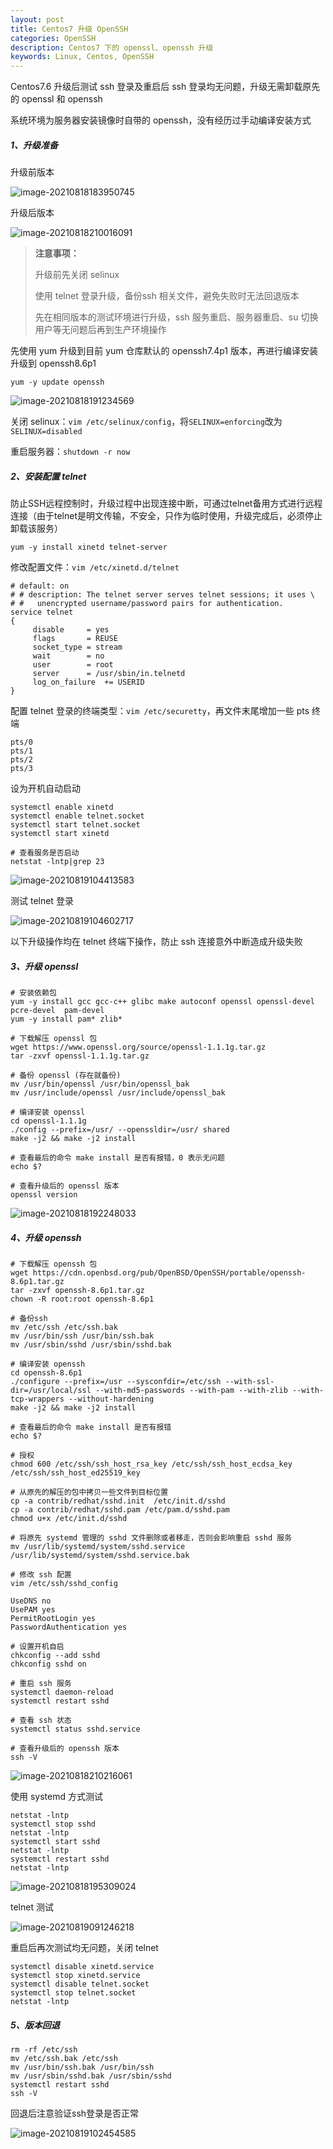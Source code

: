 ```yaml
---
layout: post
title: Centos7 升级 OpenSSH
categories: OpenSSH
description: Centos7 下的 openssl、openssh 升级
keywords: Linux, Centos, OpenSSH
---
```


Centos7.6 升级后测试 ssh 登录及重启后 ssh 登录均无问题，升级无需卸载原先的 openssl 和 openssh

系统环境为服务器安装镜像时自带的 openssh，没有经历过手动编译安装方式

##### 1、升级准备

升级前版本

![image-20210818183950745](https://cdn.jsdelivr.net/gh/FlyNine/cloudimage/linux/image-20210818183950745.png)

升级后版本

![image-20210818210016091](https://cdn.jsdelivr.net/gh/FlyNine/cloudimage/linux/image-20210818210016091.png)

> **注意事项：**
>
> 升级前先关闭 selinux
>
> 使用 telnet 登录升级，备份ssh 相关文件，避免失败时无法回退版本
>
> 先在相同版本的测试环境进行升级，ssh 服务重启、服务器重启、su 切换用户等无问题后再到生产环境操作

先使用 yum 升级到目前 yum 仓库默认的 openssh7.4p1 版本，再进行编译安装升级到 openssh8.6p1

```shell
yum -y update openssh
```

![image-20210818191234569](https://cdn.jsdelivr.net/gh/FlyNine/cloudimage/linux/image-20210818191234569.png)

关闭 selinux：`vim /etc/selinux/config`，将`SELINUX=enforcing`改为`SELINUX=disabled`

重启服务器：`shutdown -r now`

##### 2、安装配置 telnet

防止SSH远程控制时，升级过程中出现连接中断，可通过telnet备用方式进行远程连接（由于telnet是明文传输，不安全，只作为临时使用，升级完成后，必须停止卸载该服务）

```shell
yum -y install xinetd telnet-server
```

修改配置文件：`vim /etc/xinetd.d/telnet`

```
# default: on
# # description: The telnet server serves telnet sessions; it uses \
# #   unencrypted username/password pairs for authentication.
service telnet
{
     disable     = yes
     flags       = REUSE
     socket_type = stream               
     wait        = no
     user        = root
     server      = /usr/sbin/in.telnetd
     log_on_failure  += USERID
}
```

配置 telnet 登录的终端类型：`vim /etc/securetty`，再文件末尾增加一些 pts 终端

```
pts/0
pts/1
pts/2
pts/3
```

设为开机自动启动

```shell
systemctl enable xinetd
systemctl enable telnet.socket
systemctl start telnet.socket
systemctl start xinetd

# 查看服务是否启动
netstat -lntp|grep 23
```

![image-20210819104413583](https://cdn.jsdelivr.net/gh/FlyNine/cloudimage/linux/image-20210819104413583.png)

测试 telnet 登录

![image-20210819104602717](https://cdn.jsdelivr.net/gh/FlyNine/cloudimage/linux/image-20210819104602717.png)

以下升级操作均在 telnet 终端下操作，防止 ssh 连接意外中断造成升级失败

##### 3、升级 openssl

```shell
# 安装依赖包
yum -y install gcc gcc-c++ glibc make autoconf openssl openssl-devel pcre-devel  pam-devel
yum -y install pam* zlib*

# 下载解压 openssl 包
wget https://www.openssl.org/source/openssl-1.1.1g.tar.gz
tar -zxvf openssl-1.1.1g.tar.gz

# 备份 openssl (存在就备份)
mv /usr/bin/openssl /usr/bin/openssl_bak
mv /usr/include/openssl /usr/include/openssl_bak

# 编译安装 openssl
cd openssl-1.1.1g
./config --prefix=/usr/ --openssldir=/usr/ shared
make -j2 && make -j2 install

# 查看最后的命令 make install 是否有报错，0 表示无问题
echo $?

# 查看升级后的 openssl 版本
openssl version
```

![image-20210818192248033](https://cdn.jsdelivr.net/gh/FlyNine/cloudimage/linux/image-20210818192248033.png)

##### 4、升级 openssh

```shell
# 下载解压 openssh 包
wget https://cdn.openbsd.org/pub/OpenBSD/OpenSSH/portable/openssh-8.6p1.tar.gz
tar -zxvf openssh-8.6p1.tar.gz
chown -R root:root openssh-8.6p1

# 备份ssh
mv /etc/ssh /etc/ssh.bak
mv /usr/bin/ssh /usr/bin/ssh.bak
mv /usr/sbin/sshd /usr/sbin/sshd.bak

# 编译安装 openssh
cd openssh-8.6p1
./configure --prefix=/usr --sysconfdir=/etc/ssh --with-ssl-dir=/usr/local/ssl --with-md5-passwords --with-pam --with-zlib --with-tcp-wrappers --without-hardening
make -j2 && make -j2 install

# 查看最后的命令 make install 是否有报错
echo $?

# 授权
chmod 600 /etc/ssh/ssh_host_rsa_key /etc/ssh/ssh_host_ecdsa_key /etc/ssh/ssh_host_ed25519_key

# 从原先的解压的包中拷贝一些文件到目标位置
cp -a contrib/redhat/sshd.init  /etc/init.d/sshd
cp -a contrib/redhat/sshd.pam /etc/pam.d/sshd.pam
chmod u+x /etc/init.d/sshd

# 将原先 systemd 管理的 sshd 文件删除或者移走，否则会影响重启 sshd 服务
mv /usr/lib/systemd/system/sshd.service /usr/lib/systemd/system/sshd.service.bak

# 修改 ssh 配置
vim /etc/ssh/sshd_config

UseDNS no
UsePAM yes
PermitRootLogin yes
PasswordAuthentication yes

# 设置开机自启
chkconfig --add sshd
chkconfig sshd on

# 重启 ssh 服务
systemctl daemon-reload
systemctl restart sshd

# 查看 ssh 状态
systemctl status sshd.service

# 查看升级后的 openssh 版本
ssh -V
```

![image-20210818210216061](https://cdn.jsdelivr.net/gh/FlyNine/cloudimage/linux/image-20210818210216061.png)

使用 systemd 方式测试

```shell
netstat -lntp
systemctl stop sshd
netstat -lntp
systemctl start sshd
netstat -lntp
systemctl restart sshd
netstat -lntp
```

![image-20210818195309024](https://cdn.jsdelivr.net/gh/FlyNine/cloudimage/linux/image-20210818195309024.png)

telnet 测试

![image-20210819091246218](https://cdn.jsdelivr.net/gh/FlyNine/cloudimage/linux/image-20210819091246218.png)

重启后再次测试均无问题，关闭 telnet

```shell
systemctl disable xinetd.service
systemctl stop xinetd.service
systemctl disable telnet.socket
systemctl stop telnet.socket
netstat -lntp
```

##### 5、版本回退

```shell
rm -rf /etc/ssh
mv /etc/ssh.bak /etc/ssh
mv /usr/bin/ssh.bak /usr/bin/ssh
mv /usr/sbin/sshd.bak /usr/sbin/sshd
systemctl restart sshd
ssh -V
```
回退后注意验证ssh登录是否正常

![image-20210819102454585](https://cdn.jsdelivr.net/gh/FlyNine/cloudimage/linux/image-20210819102454585.png)
